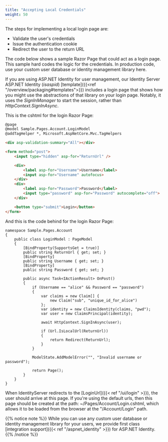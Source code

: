 ```yaml
---
title: "Accepting Local Credentials"
weight: 50
---
```


The steps for implementing a local login page are:
* Validate the user's credentials
* Issue the authentication cookie
* Redirect the user to the return URL

The code below shows a sample Razor Page that could act as a login page. This
sample hard codes the logic for the credentials. In production code, use your custom user database or identity management library here. 

If you are using ASP.NET Identity for user management, our Identity Server
ASP.NET Identity (*isaspid*) [template]({{<ref
"/overview/packaging#templates">}}) includes a login page that shows how you
might use the abstractions of that library on your login page. Notably, it uses
the *SignInManager* to start the session, rather than *HttpContext.SignInAsync*.

This is the cshtml for the login Razor Page:

```html
@page
@model Sample.Pages.Account.LoginModel
@addTagHelper *, Microsoft.AspNetCore.Mvc.TagHelpers

<div asp-validation-summary="All"></div>

<form method="post">
    <input type="hidden" asp-for="ReturnUrl" />

    <div>
        <label asp-for="Username">Username</label>
        <input asp-for="Username" autofocus>
    </div>
    <div>
        <label asp-for="Password">Password</label>
        <input type="password" asp-for="Password" autocomplete="off">
    </div>

    <button type="submit">Login</button>
</form>
```

And this is the code behind for the login Razor Page:

```
namespace Sample.Pages.Account
{
    public class LoginModel : PageModel
    {
        [BindProperty(SupportsGet = true)]
        public string ReturnUrl { get; set; }
        [BindProperty]
        public string Username { get; set; }
        [BindProperty]
        public string Password { get; set; }
        
        public async Task<IActionResult> OnPost()
        {
            if (Username == "alice" && Password == "password")
            {
                var claims = new Claim[] {
                    new Claim("sub", "unique_id_for_alice")
                };
                var identity = new ClaimsIdentity(claims, "pwd");
                var user = new ClaimsPrincipal(identity);
                
                await HttpContext.SignInAsync(user);

                if (Url.IsLocalUrl(ReturnUrl))
                {
                    return Redirect(ReturnUrl);
                }
            }

            ModelState.AddModelError("", "Invalid username or password");

            return Page();
        }
    }
}
```

When IdentityServer redirects to the [LoginUrl]({{< ref "/ui/login" >}}), the user should arrive at this
page. If you're using the default urls, then this page should be created at the
path: ~/Pages/Account/Login.cshtml, which allows it to be loaded from the
browser at the "/Account/Login" path. 

{{% notice note %}}
While you can use any custom user database or identity management library for your users, we provide first class [integration support]({{< ref "/aspnet_identity" >}}) for ASP.NET Identity.
{{% /notice %}}
